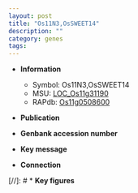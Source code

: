 ```yaml
---
layout: post
title: "Os11N3,OsSWEET14"
description: ""
category: genes
tags: 
---
```


* **Information**  
    + Symbol: Os11N3,OsSWEET14  
    + MSU: [LOC_Os11g31190](http://rice.uga.edu/cgi-bin/ORF_infopage.cgi?orf=LOC_Os11g31190)  
    + RAPdb: [Os11g0508600](http://rapdb.dna.affrc.go.jp/viewer/gbrowse_details/irgsp1?name=Os11g0508600)  

* **Publication**  

* **Genbank accession number**  

* **Key message**  

* **Connection**  

[//]: # * **Key figures**  


